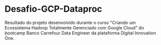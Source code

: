 # Desafio-GCP-Dataproc

Resultado do projeto desenvolvido durante o curso "Criando um Ecossistema Hadoop Totalmente Gerenciado com Google Cloud" do bootcamp Banco Carrefour Data Engineer da plataforma Digital Innovation One.
